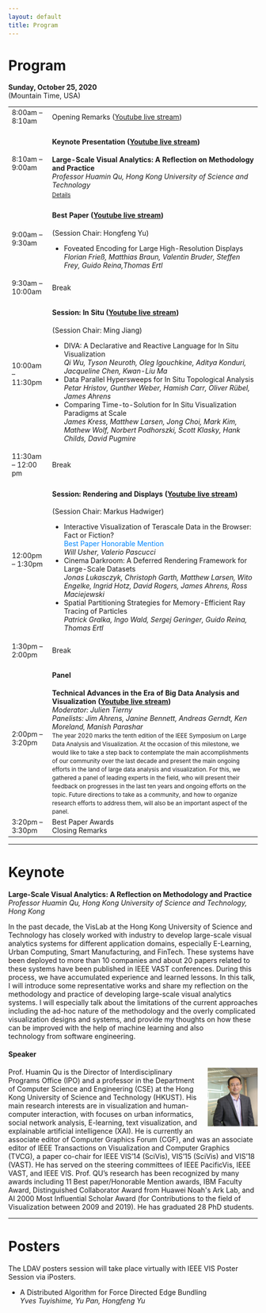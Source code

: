 ```yaml
---
layout: default
title: Program
---
```


# Program

**Sunday, October 25, 2020**  
(Mountain Time, USA) 

<table class="program">
  <tr>
    <td>8:00am &ndash; 8:10am</td>
    <td>
      Opening Remarks (<a href="https://youtu.be/egXjNGyYHlQ" target="new">Youtube live stream</a>)<br/>      
    </td>
  </tr>
  <tr>
    <td>8:10am &ndash; 9:00am</td>
    <td>
      <h4>Keynote Presentation (<a href="https://youtu.be/egXjNGyYHlQ" target="new">Youtube live stream</a>)</h4>
      <b>Large-Scale Visual Analytics: A Reflection on Methodology and Practice</b><br/>
      <i>Professor Huamin Qu, Hong Kong University of Science and Technology</i>
      <a style="font-size: smaller; display: block; margin-top: .5em;" href="#keynote">Details</a>
    </td>
  </tr>
  <tr>
    <td>9:00am &ndash; 9:30am</td>
    <td>
      <h4>Best Paper  (<a href="https://youtu.be/egXjNGyYHlQ" target="new">Youtube live stream</a>)</h4>
      (Session Chair: Hongfeng Yu)
      <ul>
        <li>
          Foveated Encoding for Large High-Resolution Displays<br/>
          <i>Florian Frieß, Matthias Braun, Valentin Bruder, Steffen Frey, Guido Reina,Thomas Ertl</i>
        </li>
      </ul>
    </td>
  </tr>
  <tr>
    <td>9:30am &ndash; 10:00am</td>
    <td>Break</td>
  </tr>
  <tr>
    <td>10:00am &ndash; 11:30pm</td>
    <td>
      <h4>Session: In Situ (<a href="https://youtu.be/skM-gluIXzU" target="new">Youtube live stream</a>)</h4>
      (Session Chair: Ming Jiang)
      <ul>
        <li>
          DIVA: A Declarative and Reactive Language for In Situ Visualization<br/>
          <i>Qi Wu, Tyson Neuroth, Oleg Igouchkine, Aditya Konduri, Jacqueline Chen, Kwan-Liu Ma</i>          
        </li>
        <li>
          Data Parallel Hypersweeps for In Situ Topological Analysis<br/>
          <i>Petar Hristov, Gunther Weber, Hamish Carr, Oliver Rübel, James Ahrens</i>          
        </li>
        <li>
          Comparing Time-to-Solution for In Situ Visualization Paradigms at Scale<br/>
          <i>James Kress, Matthew Larsen, Jong Choi, Mark Kim, Mathew Wolf, Norbert Podhorszki, Scott Klasky, Hank Childs, David Pugmire</i>          
        </li>        
      </ul>
    </td>
  </tr>
  <tr>
    <td>11:30am &ndash; 12:00 pm</td>
    <td>Break</td>
  </tr>
  <tr>
    <td>12:00pm &ndash; 1:30pm</td>
    <td>
      <h4>Session: Rendering and Displays (<a href="https://youtu.be/piBNlAZKHAM" target="new">Youtube live stream</a>)</h4>
      (Session Chair: Markus Hadwiger)
      <ul>
        <li>
          Interactive Visualization of Terascale Data in the Browser: Fact or Fiction?<br/>
          <font color="#0087FF">Best Paper Honorable Mention</font><br/>
          <i>Will Usher, Valerio Pascucci</i>          
        </li>
        <li>
          Cinema Darkroom: A Deferred Rendering Framework for Large-Scale Datasets<br/>          
          <i>Jonas Lukasczyk, Christoph Garth, Matthew Larsen, Wito Engelke, Ingrid Hotz, David Rogers, James Ahrens, Ross Maciejewski</i>          
        </li>
        <li>
          Spatial Partitioning Strategies for Memory-Efficient Ray Tracing of Particles<br/>          
          <i>Patrick Gralka, Ingo Wald, Sergej Geringer, Guido Reina, Thomas Ertl</i>
        </li>        
      </ul>
    </td>
  </tr>
  <tr>
    <td>1:30pm &ndash; 2:00pm</td>
    <td>Break</td>
  </tr>
  <tr>
    <td>2:00pm &ndash; 3:20pm</td>
    <td>
      <h4>Panel</h4>
      <b>Technical Advances in the Era of Big Data Analysis and Visualization (<a href="https://youtu.be/3tqyvXIRnyY" target="new">Youtube live stream</a>)</b><br/>
      <i>Moderator: Julien Tierny</i><br/>
      <i>Panelists: Jim Ahrens, Janine Bennett, Andreas Gerndt, Ken Moreland, Manish Parashar</i><br/>
      <small>The year 2020 marks the tenth edition of the IEEE Symposium on Large Data Analysis and Visualization. At the occasion of this milestone, we would like to take a step back to contemplate the main accomplishments of our community over the last decade and present the main ongoing efforts in the land of large data analysis and visualization. For this, we gathered a panel of leading experts in the field, who will present their feedback on progresses in the last ten years and ongoing efforts on the topic. Future directions to take as a community, and how to organize research efforts to address them, will also be an important aspect of the panel. </small>
    </td>
  </tr>
  <tr>
    <td>3:20pm &ndash; 3:30pm</td>
    <td>
      Best Paper Awards<br/>
      Closing Remarks
    </td>
  </tr>
</table>

---

# Keynote

**Large-Scale Visual Analytics: A Reflection on Methodology and Practice**<br/>
_Professor Huamin Qu, Hong Kong University of Science and Technology, Hong Kong_

In the past decade, the VisLab at the Hong Kong University of Science and Technology has closely worked with industry to develop large-scale visual analytics systems for different application domains, especially E-Learning, Urban Computing, Smart Manufacturing, and FinTech. These systems have been deployed to more than 10 companies and about 20 papers related to these systems have been published in IEEE VAST conferences. During this process, we have accumulated experience and learned lessons. In this talk, I will introduce some representative works and share my reflection on the methodology and practice of developing large-scale visual analytics systems. I will especially talk about the limitations of the current approaches including the ad-hoc nature of the methodology and the overly complicated visualization designs and systems, and provide my thoughts on how these can be improved with the help of machine learning and also technology from software engineering. 

#### Speaker

<img style="padding: 0; margin: 0 0 1em 1em; float: right; width: 20%" src="assets/Huamin_Qu.jpg" />
Prof. Huamin Qu is the Director of Interdisciplinary Programs Office (IPO) and a professor in the Department of Computer Science and Engineering (CSE) at the Hong Kong University of Science and Technology (HKUST). His main research interests are in visualization and human-computer interaction, with focuses on urban informatics, social network analysis, E-learning, text visualization, and explainable artificial intelligence (XAI). He is currently an associate editor of Computer Graphics Forum (CGF), and was an associate editor of IEEE Transactions on Visualization and Computer Graphics (TVCG), a paper co-chair for IEEE VIS’14 (SciVis), VIS’15 (SciVis) and VIS’18 (VAST). He has served on the steering committees of IEEE PacificVis, IEEE VAST, and IEEE VIS. Prof. QU’s research has been recognized by many awards including 11 Best paper/Honorable Mention awards, IBM Faculty Award, Distinguished Collaborator Award from Huawei Noah's Ark Lab, and AI 2000 Most Influential Scholar Award (for Contributions to the field of Visualization between 2009 and 2019). He has graduated 28 PhD students.

---

# Posters

The LDAV posters session will take place virtually with IEEE VIS Poster Session via iPosters.

  * A Distributed Algorithm for Force Directed Edge Bundling<br />
   _Yves Tuyishime, Yu Pan, Hongfeng Yu_
  
